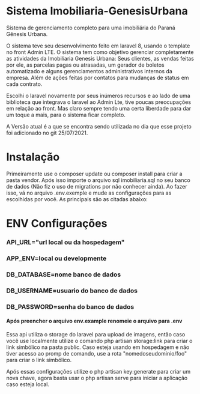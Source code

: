 # Sistema Imobiliaria-GenesisUrbana
Sistema de gerenciamento completo para uma imobiliária do Paraná Gênesis Urbana.

O sistema teve seu desenvolvimento feito em laravel 8, usando o template no front Admin LTE. O sistema tem como objetivo gerenciar completamente as atividades da Imobiliaria Genesis Urbana: Seus clientes, as vendas feitas por ele, as parcelas pagas ou atrasadas, um gerador de boletos automatizado e alguns gerenciamentos administrativos internos da empresa. Além de ações feitas por contatos para mudanças de status em cada contrato.

Escolhi o laravel novamente por seus inúmeros recursos e ao lado de uma biblioteca que integrava o laravel ao Admin Lte, tive poucas preocupações em relação ao front. Mas claro sempre tendo uma certa liberdade para dar um toque a mais, para o sistema ficar completo.

A Versão atual é a que se encontra sendo utilizada no dia que esse projeto foi adicionado no git 25/07/2021.

# Instalação
Primeiramente use o composer update ou composer install para criar a pasta vendor. Após isso importe o arquivo sql imobiliaria.sql no seu banco de dados (Não fiz o uso de migrations por não conhecer ainda). Ao fazer isso, vá no arquivo .env.exemple e mude as configurações para as escolhidas por você. As principais são as citadas abaixo:

# ENV Configurações
### API_URL="url local ou da hospedagem" 
### APP_ENV=local ou developmente 
### DB_DATABASE=nome banco de dados 
### DB_USERNAME=usuario do banco de dados 
### DB_PASSWORD=senha do banco de dados

#### Após preencher o arquivo env.example renomeie o arquivo para .env

Essa api utiliza o storage do laravel para upload de imagens, então caso você use localmente utilize o comando php artisan storage:link para criar o link simbólico na pasta public. Caso esteja usando em hospedagem e não tiver acesso ao promp de comando, use a rota "nomedoseudominio/foo" para criar o link simbólico.

Após essas configurações utilize o php artisan key:generate para criar um nova chave, agora basta usar o php artisan serve para iniciar a aplicação caso esteja local.

